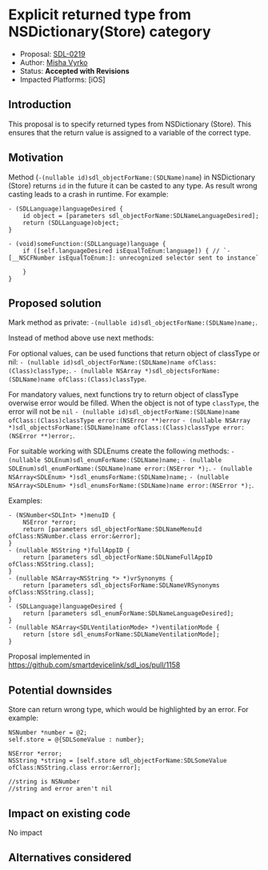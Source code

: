 # Explicit returned type from NSDictionary(Store) category

* Proposal: [SDL-0219](0219-ios-check-type.md)
* Author: [Misha Vyrko](https://github.com/mvyrko)
* Status: **Accepted with Revisions**
* Impacted Platforms: [iOS]

## Introduction

This proposal is to specify returned types from NSDictionary (Store).
This ensures that the return value is assigned to a variable of the correct type. 

## Motivation

Method (`-(nullable id)sdl_objectForName:(SDLName)name`) in NSDictionary (Store) returns `id` in the future it can be casted to any type.
As result wrong casting leads to a crash in runtime.
For example:
````
- (SDLLanguage)languageDesired {
    id object = [parameters sdl_objectForName:SDLNameLanguageDesired];
    return (SDLLanguage)object;
} 

- (void)someFunction:(SDLLanguage)language {
    if ([self.languageDesired isEqualToEnum:language]) { // `-[__NSCFNumber isEqualToEnum:]: unrecognized selector sent to instance`
        
    }
}
````

## Proposed solution

Mark method as private:
`-(nullable id)sdl_objectForName:(SDLName)name;`. 

Instead of method above use next methods:

For optional values, can be used functions that return object of classType or nil:
`- (nullable id)sdl_objectForName:(SDLName)name ofClass:(Class)classType;`.
`- (nullable NSArray *)sdl_objectsForName:(SDLName)name ofClass:(Class)classType`.

For mandatory values, next functions try to return object of classType overwise error would be filled. 
When the object is not of type `classType`, the error will not be `nil`
`- (nullable id)sdl_objectForName:(SDLName)name ofClass:(Class)classType error:(NSError **)error`
`- (nullable NSArray *)sdl_objectsForName:(SDLName)name ofClass:(Class)classType error:(NSError **)error;`.

For suitable working with SDLEnums create the following methods:
`- (nullable SDLEnum)sdl_enumForName:(SDLName)name;`
`- (nullable SDLEnum)sdl_enumForName:(SDLName)name error:(NSError *);`.
`- (nullable NSArray<SDLEnum> *)sdl_enumsForName:(SDLName)name;`
`- (nullable NSArray<SDLEnum> *)sdl_enumsForName:(SDLName)name error:(NSError *);`.


Examples:
~~~~
- (NSNumber<SDLInt> *)menuID {
    NSError *error;
    return [parameters sdl_objectForName:SDLNameMenuId ofClass:NSNumber.class error:&error];
}
- (nullable NSString *)fullAppID {
    return [parameters sdl_objectForName:SDLNameFullAppID ofClass:NSString.class];
}
- (nullable NSArray<NSString *> *)vrSynonyms {
    return [parameters sdl_objectsForName:SDLNameVRSynonyms ofClass:NSString.class];
}
- (SDLLanguage)languageDesired {
    return [parameters sdl_enumForName:SDLNameLanguageDesired];
}
- (nullable NSArray<SDLVentilationMode> *)ventilationMode {
    return [store sdl_enumsForName:SDLNameVentilationMode];
}
~~~~

Proposal implemented in https://github.com/smartdevicelink/sdl_ios/pull/1158

## Potential downsides

Store can return wrong type, which would be highlighted by an error.
For example: 
````
NSNumber *number = @2;
self.store = @{SDLSomeValue : number};

NSError *error;
NSString *string = [self.store sdl_objectForName:SDLSomeValue ofClass:NSString.class error:&error]; 

//string is NSNumber
//string and error aren't nil
````

## Impact on existing code

No impact

## Alternatives considered
